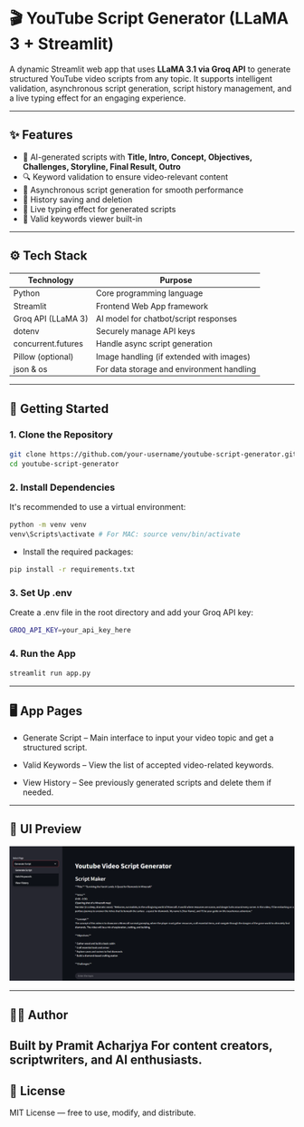 # 🎬 YouTube Script Generator (LLaMA 3 + Streamlit)

A dynamic Streamlit web app that uses **LLaMA 3.1 via Groq API** to generate structured YouTube video scripts from any topic. It supports intelligent validation, asynchronous script generation, script history management, and a live typing effect for an engaging experience.

---

## ✨ Features

- 🧠 AI-generated scripts with **Title, Intro, Concept, Objectives, Challenges, Storyline, Final Result, Outro**
- 🔍 Keyword validation to ensure video-relevant content
- 🧵 Asynchronous script generation for smooth performance
- 💾 History saving and deletion
- 📜 Live typing effect for generated scripts
- 📑 Valid keywords viewer built-in

---

## ⚙️ Tech Stack

| Technology          | Purpose                                                |
|---------------------|--------------------------------------------------------|
| Python              | Core programming language                              |
| Streamlit           | Frontend Web App framework                             |
| Groq API (LLaMA 3)  | AI model for chatbot/script responses                  |
| dotenv              | Securely manage API keys                               |
| concurrent.futures  | Handle async script generation                         |
| Pillow (optional)   | Image handling (if extended with images)               |
| json & os           | For data storage and environment handling              |

---

## 🚀 Getting Started

### 1. Clone the Repository

```bash
git clone https://github.com/your-username/youtube-script-generator.git
cd youtube-script-generator
```
### 2. Install Dependencies
It's recommended to use a virtual environment:

```bash
python -m venv venv
venv\Scripts\activate # For MAC: source venv/bin/activate
```
- Install the required packages:

```bash
pip install -r requirements.txt
```
### 3. Set Up .env
Create a .env file in the root directory and add your Groq API key:
```bash
GROQ_API_KEY=your_api_key_here
```

### 4. Run the App
```bash
streamlit run app.py
```
---
## 🖥️ App Pages
- Generate Script – Main interface to input your video topic and get a structured script.

- Valid Keywords – View the list of accepted video-related keywords.

- View History – See previously generated scripts and delete them if needed.
---
## 📸 UI Preview
![App Screenshot](assets/screenshot.png)

---
## 🧑‍💻 Author
Built by Pramit Acharjya
For content creators, scriptwriters, and AI enthusiasts.
---
## 🪪 License
MIT License — free to use, modify, and distribute.
